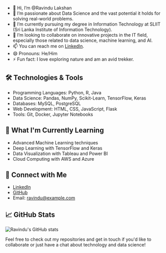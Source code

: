 - 👋 Hi, I’m @Ravindu Lakshan
- 👀 I’m passionate about Data Science and the vast potential it holds for solving real-world problems.
- 🌱 I’m currently pursuing my degree in Information Technology at SLIIT (Sri Lanka Institute of Information Technology).
- 💞️ I’m looking to collaborate on innovative projects in the IT field, especially those related to data science, machine learning, and AI.
- 📫 You can reach me on [LinkedIn](https://www.linkedin.com/in/ravindu-lakshan-560a44234).
- 😄 Pronouns: He/Him
- ⚡ Fun fact: I love exploring nature and am an avid trekker. 

## 🛠️ Technologies & Tools
- Programming Languages: Python, R, Java
- Data Science: Pandas, NumPy, Scikit-Learn, TensorFlow, Keras
- Databases: MySQL, PostgreSQL
- Web Development: HTML, CSS, JavaScript, Flask
- Tools: Git, Docker, Jupyter Notebooks

## 🌱 What I'm Currently Learning
- Advanced Machine Learning techniques
- Deep Learning with TensorFlow and Keras
- Data Visualization with Tableau and Power BI
- Cloud Computing with AWS and Azure

## 🔗 Connect with Me
- [LinkedIn](https://www.linkedin.com/in/ravindu-lakshan-560a44234)
- [GitHub](https://github.com/vrbbro18)
- Email: ravindu@example.com

## 📈 GitHub Stats
![Ravindu's GitHub stats](https://github-readme-stats.vercel.app/api?username=vrbbro18&show_icons=true&theme=radical)

Feel free to check out my repositories and get in touch if you'd like to collaborate or just have a chat about technology and data science!

